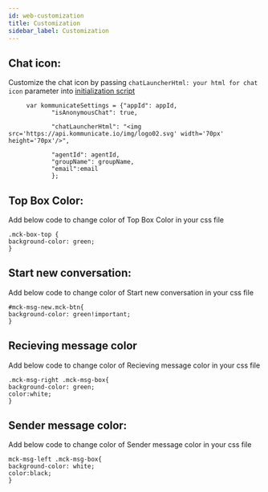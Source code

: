 ```yaml
---
id: web-customization
title: Customization
sidebar_label: Customization
---
```


## Chat icon:
Customize the chat icon by passing  `chatLauncherHtml: your html for chat icon` parameter into [initialization script](https://docs.kommunicate.io/docs/web-installation.html#script')

```
     var kommunicateSettings = {"appId": appId,
            "isAnonymousChat": true,

            "chatLauncherHtml": "<img src='https://api.kommunicate.io/img/logo02.svg' width='70px' height='70px'/>", 

            "agentId": agentId,
            "groupName": groupName,
            "email":email
            };

``` 
## Top Box Color:
Add below code to change color of Top Box Color in your css file
``` 
.mck-box-top {
background-color: green;
}
``` 

## Start new conversation:
Add below code to change color of Start new conversation in your css file
``` 
#mck-msg-new.mck-btn{
background-color: green!important;
}
``` 

## Recieving message color
Add below code to change color of Recieving message color in your css file
``` 
.mck-msg-right .mck-msg-box{
background-color: green;
color:white;
}
``` 

## Sender message color:
Add below code to change color of Sender message color in your css file
``` 
mck-msg-left .mck-msg-box{
background-color: white;
color:black;
}
``` 
